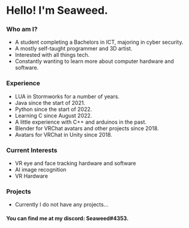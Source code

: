 # Hello! I'm Seaweed.
### Who am I?
- A student completing a Bachelors in ICT, majoring in cyber security.
- A mostly self-taught programmer and 3D artist.
- Interested with all things tech.
- Constantly wanting to learn more about computer hardware and software.

### Experience
- LUA in Stormworks for a number of years.
- Java since the start of 2021.
- Python since the start of 2022.
- Learning C since August 2022.
- A little experience with C++ and arduinos in the past.
- Blender for VRChat avatars and other projects since 2018.
- Avatars for VRChat in Unity since 2018.

### Current Interests
- VR eye and face tracking hardware and software
- AI image recognition
- VR Hardware

### Projects
- Currently I do not have any projects...

#### You can find me at my discord: Seaweed#4353.
